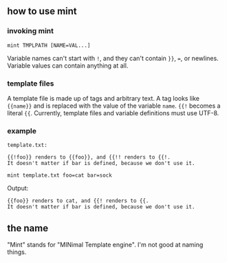 ## how to use mint

### invoking mint

`mint TMPLPATH [NAME=VAL...]`

Variable names can't start with `!`, and they can't contain `}}`, `=`, or
newlines. Variable values can contain anything at all.

### template files

A template file is made up of tags and arbitrary text. A tag looks like
`{{name}}` and is replaced with the value of the variable `name`. `{{!` becomes
a literal `{{`. Currently, template files and variable definitions must use
UTF-8.

### example

`template.txt:`
```none
{{!foo}} renders to {{foo}}, and {{!! renders to {{!.
It doesn't matter if bar is defined, because we don't use it.
```

`mint template.txt foo=cat bar=sock`

Output:
```none
{{foo}} renders to cat, and {{! renders to {{.
It doesn't matter if bar is defined, because we don't use it.
```


## the name

"Mint" stands for "MINimal Template engine". I'm not good at naming things.
